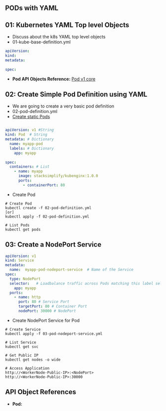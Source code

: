 ## PODs with YAML
## 01: Kubernetes YAML Top level Objects
- Discuss about the k8s YAML top level objects
- 01-kube-base-definition.yml

```yml
apiVersion:
kind:
metadata:
  
spec:
```
- **Pod API Objects Reference:** [Pod v1 core](https://kubernetes.io/docs/reference/generated/kubernetes-api/v1.26/#pod-v1-core)

## 02: Create Simple Pod Definition using YAML
- We are going to create a very basic pod definition
- 02-pod-definition.yml
- [Create static Pods](https://kubernetes.io/docs/tasks/configure-pod-container/static-pod/#static-pod-creation)

```yml

apiVersion: v1 #String
kind: Pod  # String
metadata: # Dictionary
  name: myapp-pod
  labels: # Dictionary
    app: myapp
  
spec:
  containers: # List
    - name: myapp
      image: stacksimplify/kubenginx:1.0.0
      ports: 
        - containerPort: 80

```
- Create Pod

```t
# Create Pod
kubectl create -f 02-pod-definition.yml
[or]
kubectl apply -f 02-pod-definition.yml

# List Pods
kubectl get pods
```
## 03: Create a NodePort Service

```yml
apiVersion: v1
kind: Service
metadata:
  name:  myapp-pod-nodeport-service  # Name of the Service
spec:
  type: NodePort
  selector:   # Loadbalance traffic across Pods matching this label selector
    app: myapp
  ports:
    - name: http
      port: 80 # Service Port
      targetPort: 80 # Container Port
      nodePort: 30000 # NodePort

```

- Create NodePort Service for Pod

```t
# Create Service
kubectl apply -f 03-pod-nodeport-service.yml

# List Service
kubectl get svc

# Get Public IP
kubectl get nodes -o wide

# Access Application
http://<WorkerNode-Public-IP>:<NodePort>
http://<WorkerNode-Public-IP>:30000
```

## API Object References
- **Pod:**